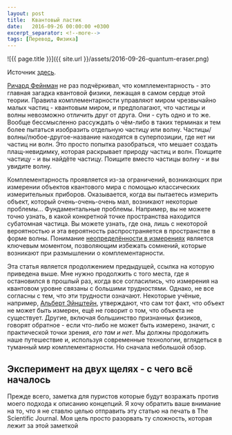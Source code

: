 ```yaml
---
layout: post
title:  Квантовый ластик
date:   2016-09-26 00:00:00 +0300
excerpt_separator: <!--more-->
tags: [Перевод, Физика]
---
```


<div class="text-center" markdown="1">
![{{ page.title }}]({{ site.url }}/assets/2016-09-26-quantum-eraser.png)
</div>

Источник [здесь](http://hackaday.com/2016/09/07/the-quantum-eraser/).

[Ричард Фейнман](https://ru.wikipedia.org/wiki/%D0%A4%D0%B5%D0%B9%D0%BD%D0%BC%D0%B0%D0%BD,_%D0%A0%D0%B8%D1%87%D0%B0%D1%80%D0%B4_%D0%A4%D0%B8%D0%BB%D0%BB%D0%B8%D0%BF%D1%81) не раз подчёркивал, что комплементарность - это главная загадка квантовой физики, лежащая в самом сердце этой теории. Правила комплементарности управляют миром чрезвычайно малых частиц - квантовым миром, и предполагают, что частицы и волны невозможно отличить друг от друга. Они - суть одно и то же. Вообще бессмысленно рассуждать о чём-либо в таких терминах и тем более пытаться изобразить отдельную частицу или волну. Частицы/волны/любое-другое-название находятся в суперпозиции, где нет ни частиц ни волн. Это просто попытка разобраться, что мешает создать плащ-невидимку, которая раскрывает природу частиц и волн. Поищите частицу - и вы найдёте частицу. Поищите вместо частицы волну - и вы увидите волну.

<!--more-->

Комплементарность проявляется из-за ограничений, возникающих при измерении объектов квантового мира с помощью классических измерительных приборов. Оказывается, когда вы пытаетесь измерить объект, который очень-очень-очень мал, возникают некоторые проблемы... Фундаментальные проблемы. Например, вы не можете точно узнать, в какой конкретной точке пространства находится субатомная частица. Вы можете узнать, где она, лишь с некоторой вероятностью и эта вероятность распространяется в пространстве в форме волны. Понимание [неопределённости в измерениях](http://hackaday.com/2016/07/18/uncertainty-the-key-to-quantum-wierdness/) является ключевым моментом, позволяющим избежать сомнений, которые возникают при размышлении о комплементарности.

Эта статья является продолжением предыдущей, ссылка на которую приведена выше. Мне нужно продолжить с того места, где я остановился в прошлый раз, когда все согласились, что измерения на квантовом уровне связаны с большими трудностями. Однако, не все согласны с тем, что эти трудности означают. Некоторые учёные, например, [Альберт Эйнштейн](https://ru.wikipedia.org/wiki/%D0%AD%D0%B9%D0%BD%D1%88%D1%82%D0%B5%D0%B9%D0%BD,_%D0%90%D0%BB%D1%8C%D0%B1%D0%B5%D1%80%D1%82), утверждают, что сам тот факт, что объект не может быть измерен, ещё не говорит о том, что объекта не существует. Другие, включая большинство признанных физиков, говорят обратное - если что-либо не может быть измерено, значит, с практической точки зрения, *его там и нет*. Мы должны продолжить наше путешествие и, используя современные технологии, вглядеться в туманный мир комплементарности. Но сначала небольшой обзор.

## Эксперимент на двух щелях - с чего всё началось

Прежде всего, заметка для пуристов которые будут возражать против моего подхода к описанию концепций. Я хочу обратить ваше внимание на то, что я не ставлю целью отправить эту статью на печать в The Scientific Journal. Моя цель просто разорвать ту сложность, которая лежит за этой заметкой

